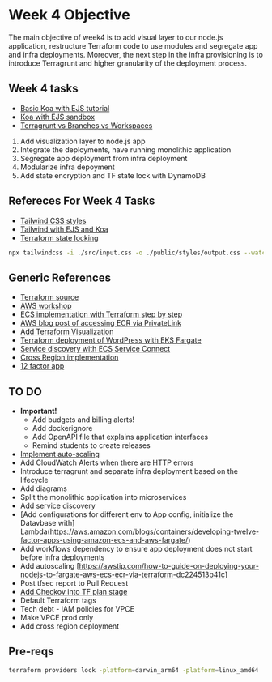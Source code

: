 # Week 4 Objective

The main objective of week4 is to add visual layer to our node.js application, restructure Terraform code to use modules and segregate app and infra deployments.  Moreover, the next step in the infra provisioning is to introduce Terragrunt and higher granularity of the deployment process.

## Week 4 tasks

- [Basic Koa with EJS tutorial](https://www.digitalocean.com/community/tutorials/how-to-build-a-hello-world-application-with-koa#step-3-adding-routing-and-view-rendering)
- [Koa with EJS sandbox](https://codesandbox.io/s/koa-ejs-example-jbcx2?file=/views/main.ejs)
- [Terragrunt vs Branches vs Workspaces](<https://blog.gruntwork.io/how-to-manage-multiple-environments-with-terraform-32c7bc5d692>)

1. Add visualization layer to node.js app
2. Integrate the deployments, have running monolithic application
3. Segregate app deployment from infra deployment
4. Modularize infra depoyment
5. Add state encryption and TF state lock with DynamoDB

## Refereces For Week 4 Tasks

- [Tailwind CSS styles](https://github.com/catalinpit/nodejs-tailwind)
- [Tailwind with EJS and Koa](https://stackoverflow.com/questions/72485131/how-to-use-tailwind-with-expressjs-ejs-template)
- [Terraform state locking](https://blog.gruntwork.io/how-to-manage-terraform-state-28f5697e68fa)

```bash
npx tailwindcss -i ./src/input.css -o ./public/styles/output.css --watch
```

## Generic References

- [Terraform source](https://github.com/aws-samples/aws-stepfunctions-ecs-fargate-process/tree/main/templates)
- [AWS workshop](https://github.com/awslabs/amazon-ecs-nodejs-microservices/blob/master/2-containerized/infrastructure/ecs.yml)
- [ECS implementation with Terraform step by step](https://awstip.com/how-to-guide-on-deploying-your-nodejs-to-fargate-aws-ecs-ecr-via-terraform-dc224513b41c)
- [AWS blog post of accessing ECR via PrivateLink](https://aws.amazon.com/blogs/compute/setting-up-aws-privatelink-for-amazon-ecs-and-amazon-ecr/)
- [Add Terraform Visualization](https://medium.com/vmacwrites/tools-to-visualize-your-terraform-plan-d421c6255f9f)
- [Terraform deployment of WordPress with EKS Fargate](https://levelup.gitconnected.com/serverless-webhosting-with-aws-eks-on-fargate-using-terraform-fcd1d98170c1)
- [Service discovery with ECS Service Connect](https://aws.amazon.com/blogs/aws/new-amazon-ecs-service-connect-enabling-easy-communication-between-microservices/)
- [Cross Region implementation](https://medium.com/@pbijjala/recap-aws-cross-region-support-a7f341a7edd7)
- [12 factor app](https://12factor.net/)

## TO DO

- **Important!** 
    - Add budgets and billing alerts!
    - Add dockerignore
    - Add OpenAPI file that explains application interfaces
    - Remind students to create releases
- [Implement auto-scaling](https://docs.aws.amazon.com/AmazonECS/latest/developerguide/service-configure-auto-scaling.html)
- Add CloudWatch Alerts  when there are HTTP errors
- Introduce terragrunt and separate infra deployment based on the lifecycle
- Add diagrams
- Split the monolithic application into microservices
- Add service discovery
- [Add configurations for different env to App config, initialize the Datavbase with] Lambda(https://aws.amazon.com/blogs/containers/developing-twelve-factor-apps-using-amazon-ecs-and-aws-fargate/)
- Add workflows dependency to ensure app deployment does not start before infra deployments
- Add autoscaling [https://awstip.com/how-to-guide-on-deploying-your-nodejs-to-fargate-aws-ecs-ecr-via-terraform-dc224513b41c]
- Post tfsec report to Pull Request
- [Add Checkov into TF plan stage](https://medium.com/@calvineotieno010/hardening-terraform-ci-cd-building-a-reliable-terraform-code-ff76eafaf1e1)
- Default Terraform tags
- Tech debt - IAM policies for VPCE
- Make VPCE prod only
- Add cross region deployment

## Pre-reqs

```bash
terraform providers lock -platform=darwin_arm64 -platform=linux_amd64
```
